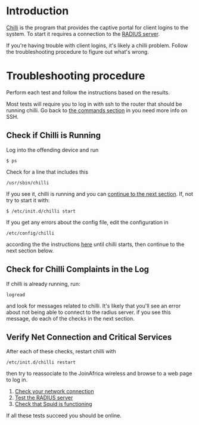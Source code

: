 

# Introduction #

[Chilli](http://coova.org/CoovaChilli) is the program that provides the captive portal for client logins to the system.  To start it requires a connection to the [RADIUS server](http://freeradius.org/).

If you're having trouble with client logins, it's likely a chilli problem.  Follow the troubleshooting procedure to figure out what's wrong.

# Troubleshooting procedure #
Perform each test and follow the instructions based on the results.

Most tests will require you to log in with ssh to the router that should be running chilli.  Go back to [the commands section](TroubleShooting#Useful_Commands.md) in you need more info on SSH.

## Check if Chilli is Running ##
Log into the offending device and run
```
$ ps
```
Check for a line that includes this
```
/usr/sbin/chilli
```
If you see it, chilli is running and you can [continue to the next section](#Check_for_Chilli_Complaints_in_the_Log.md).  If, not try to start it with:
```
$ /etc/init.d/chilli start
```
If you get any errors about the config file, edit the configuration in
```
/etc/config/chilli
```
according the the instructions [here](HeadnodeConfiguration.md) until chilli starts, then continue to the next section below.

## Check for Chilli Complaints in the Log ##

If chilli is already running, run:
```
logread
```
and look for messages related to chilli.  It's likely that you'll see an error about not being able to connect to the radius server.  if you see this message, do each of the checks in the next section.

## Verify Net Connection and Critical Services ##

After each of these checks, restart chilli with
```
/etc/init.d/chilli restart
```
then try to reassociate to the JoinAfrica wireless and browse to a web page to log in.

  1. [Check your network connection](NetworkTroubleshooting.md)
  1. [Test the RADIUS server](RadiusTroubleshooting.md)
  1. [Check that Squid is functioning](SquidTroubleshooting.md)

If all these tests succeed you should be online.
